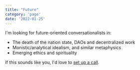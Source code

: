 ```yaml
---
title: "Future"
category: 'page'
date: '2022-01-25'
---
```


I'm looking for future-oriented conversationalists in:

- The death of the nation state, DAOs and decentralized work
- Monistic/analytical idealism, and similar metaphysics
- Emerging ethics and spirituality

If this sounds like you, I'd love to <a href="mailto:99gustaf@gmail.com?subject=The Future" target="_blank" rel="noreferrer">set up a call</a>.
